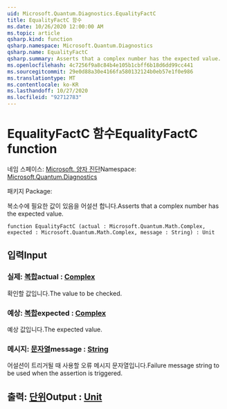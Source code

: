 ```yaml
---
uid: Microsoft.Quantum.Diagnostics.EqualityFactC
title: EqualityFactC 함수
ms.date: 10/26/2020 12:00:00 AM
ms.topic: article
qsharp.kind: function
qsharp.namespace: Microsoft.Quantum.Diagnostics
qsharp.name: EqualityFactC
qsharp.summary: Asserts that a complex number has the expected value.
ms.openlocfilehash: 4c7256f9a8c84b4e105b1cbff6b18d6dd99cc441
ms.sourcegitcommit: 29e0d88a30e4166fa580132124b0eb57e1f0e986
ms.translationtype: MT
ms.contentlocale: ko-KR
ms.lasthandoff: 10/27/2020
ms.locfileid: "92712783"
---
```

# <a name="equalityfactc-function"></a><span data-ttu-id="45e16-102">EqualityFactC 함수</span><span class="sxs-lookup"><span data-stu-id="45e16-102">EqualityFactC function</span></span>

<span data-ttu-id="45e16-103">네임 스페이스: [Microsoft. 양자 진단](xref:Microsoft.Quantum.Diagnostics)</span><span class="sxs-lookup"><span data-stu-id="45e16-103">Namespace: [Microsoft.Quantum.Diagnostics](xref:Microsoft.Quantum.Diagnostics)</span></span>

<span data-ttu-id="45e16-104">패키지 [](https://nuget.org/packages/)</span><span class="sxs-lookup"><span data-stu-id="45e16-104">Package: [](https://nuget.org/packages/)</span></span>


<span data-ttu-id="45e16-105">복소수에 필요한 값이 있음을 어설션 합니다.</span><span class="sxs-lookup"><span data-stu-id="45e16-105">Asserts that a complex number has the expected value.</span></span>

```qsharp
function EqualityFactC (actual : Microsoft.Quantum.Math.Complex, expected : Microsoft.Quantum.Math.Complex, message : String) : Unit
```


## <a name="input"></a><span data-ttu-id="45e16-106">입력</span><span class="sxs-lookup"><span data-stu-id="45e16-106">Input</span></span>

### <a name="actual--complex"></a><span data-ttu-id="45e16-107">실제: [복합](xref:Microsoft.Quantum.Math.Complex)</span><span class="sxs-lookup"><span data-stu-id="45e16-107">actual : [Complex](xref:Microsoft.Quantum.Math.Complex)</span></span>

<span data-ttu-id="45e16-108">확인할 값입니다.</span><span class="sxs-lookup"><span data-stu-id="45e16-108">The value to be checked.</span></span>


### <a name="expected--complex"></a><span data-ttu-id="45e16-109">예상: [복합](xref:Microsoft.Quantum.Math.Complex)</span><span class="sxs-lookup"><span data-stu-id="45e16-109">expected : [Complex](xref:Microsoft.Quantum.Math.Complex)</span></span>

<span data-ttu-id="45e16-110">예상 값입니다.</span><span class="sxs-lookup"><span data-stu-id="45e16-110">The expected value.</span></span>


### <a name="message--string"></a><span data-ttu-id="45e16-111">메시지: [문자열](xref:microsoft.quantum.lang-ref.string)</span><span class="sxs-lookup"><span data-stu-id="45e16-111">message : [String](xref:microsoft.quantum.lang-ref.string)</span></span>

<span data-ttu-id="45e16-112">어설션이 트리거될 때 사용할 오류 메시지 문자열입니다.</span><span class="sxs-lookup"><span data-stu-id="45e16-112">Failure message string to be used when the assertion is triggered.</span></span>



## <a name="output--unit"></a><span data-ttu-id="45e16-113">출력: [단위](xref:microsoft.quantum.lang-ref.unit)</span><span class="sxs-lookup"><span data-stu-id="45e16-113">Output : [Unit](xref:microsoft.quantum.lang-ref.unit)</span></span>

